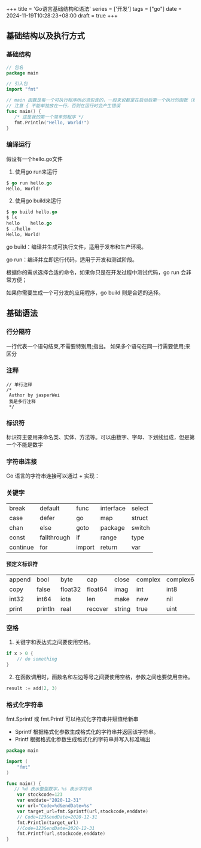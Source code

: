 +++
title = 'Go语言基础结构和语法'
series = ['开发']
tags = ["go"]
date = 2024-11-19T10:28:23+08:00
draft = true
+++

## 基础结构以及执行方式
### 基础结构
```go
// 包名
package main

// 引入包
import "fmt"

// main 函数是每一个可执行程序所必须包含的，一般来说都是在启动后第一个执行的函数（如果有 init() 函数则会先执行该函数
// 注意 { 不能单独放在一行，否则在运行时会产生错误
func main() {
   /* 这是我的第一个简单的程序 */
   fmt.Println("Hello, World!")
}
```

### 编译运行
假设有一个hello.go文件
1. 使用go run来运行
```go
$ go run hello.go
Hello, World!
```
2. 使用go build来运行
```go
$ go build hello.go
$ ls
hello    hello.go
$ ./hello
Hello, World!
```

go build：编译并生成可执行文件，适用于发布和生产环境。

go run：编译并立即运行代码，适用于开发和测试阶段。

根据你的需求选择合适的命令，如果你只是在开发过程中测试代码，go run 会非常方便；

如果你需要生成一个可分发的应用程序，go build 则是合适的选择。

## 基础语法
### 行分隔符
一行代表一个语句结束,不需要特别用;指出。
如果多个语句在同一行需要使用;来区分

### 注释
```
// 单行注释
/*
 Author by jasperWei
 我是多行注释
 */

```

### 标识符
标识符主要用来命名类、实体、方法等。可以由数字、字母、下划线组成，但是第一个不能是数字

### 字符串连接
Go 语言的字符串连接可以通过 + 实现：

### 关键字
|     |     |     |     |     |
|------------|------------|------------|------------|------------|
| break      | default    | func       | interface  | select     |
| case       | defer      | go         | map        | struct     |
| chan       | else       | goto       | package    | switch     |
| const      | fallthrough| if         | range      | type       |
| continue   | for        | import     | return     | var        |

#### 预定义标识符
|    |     |   |    |     |       |         |        |      |
|-------|--------|------|-------|--------|----------|------------|-----------|---------|
| append| bool   | byte | cap   | close  | complex  | complex64  | complex128| uint16  |
| copy  | false  | float32| float64| imag   | int      | int8       | int16     | uint32  |
| int32 | int64  | iota | len   | make   | new      | nil        | panic     | uint64  |
| print | println| real | recover| string | true     | uint       | uint8     | uintptr |

### 空格
1. 关键字和表达式之间要使用空格。
```Go
if x > 0 {
    // do something
}
```
2. 在函数调用时，函数名和左边等号之间要使用空格，参数之间也要使用空格。
```Go
result := add(2, 3)
```

### 格式化字符串
fmt.Sprintf 或 fmt.Printf 可以格式化字符串并赋值给新串
- Sprintf 根据格式化参数生成格式化的字符串并返回该字符串。
- Printf 根据格式化参数生成格式化的字符串并写入标准输出
```Go
package main

import (
    "fmt"
)

func main() {
   // %d 表示整型数字，%s 表示字符串
    var stockcode=123
    var enddate="2020-12-31"
    var url="Code=%d&endDate=%s"
    var target_url=fmt.Sprintf(url,stockcode,enddate)
    // Code=123&endDate=2020-12-31
    fmt.Println(target_url)
    //Code=123&endDate=2020-12-31
    fmt.Printf(url,stockcode,enddate)
}
```